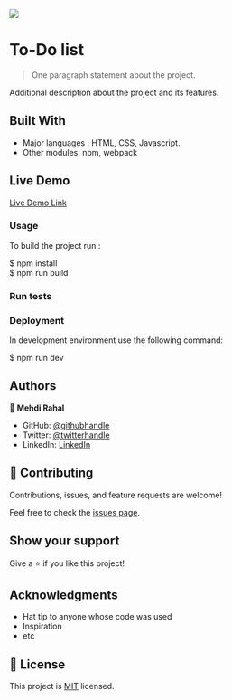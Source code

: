 ![](https://img.shields.io/badge/Microverse-blueviolet)

# To-Do list

> One paragraph statement about the project.


Additional description about the project and its features.

## Built With

- Major languages : HTML, CSS, Javascript.
- Other modules: npm, webpack

## Live Demo

[Live Demo Link](https://mehdi-rh.github.io/To-Do-List/)


### Usage
To build the project run :

$ npm install <br>
$ npm run build

### Run tests

### Deployment

In development environment use the following command:

$ npm run dev

## Authors

👤 **Mehdi Rahal**

- GitHub: [@githubhandle](https://github.com/Mehdi-Rh)
- Twitter: [@twitterhandle](https://twitter.com/MRahal92)
- LinkedIn: [LinkedIn](https://www.linkedin.com/in/mehdi-rahal22/)



## 🤝 Contributing

Contributions, issues, and feature requests are welcome!

Feel free to check the [issues page](../../issues/).

## Show your support

Give a ⭐️ if you like this project!

## Acknowledgments

- Hat tip to anyone whose code was used
- Inspiration
- etc

## 📝 License

This project is [MIT](./MIT.md) licensed.
